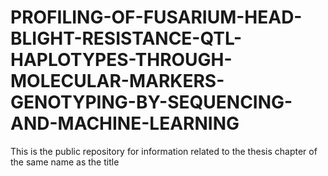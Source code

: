 # PROFILING-OF-FUSARIUM-HEAD-BLIGHT-RESISTANCE-QTL-HAPLOTYPES-THROUGH-MOLECULAR-MARKERS-GENOTYPING-BY-SEQUENCING-AND-MACHINE-LEARNING
This is the public repository for information related to the thesis chapter of the same name as the title
